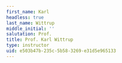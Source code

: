 ```yaml
---
first_name: Karl
headless: true
last_name: Wittrup
middle_initial: ''
salutation: Prof.
title: Prof. Karl Wittrup
type: instructor
uid: e503b47b-235c-5b58-3269-e31d5e965133
---
```

